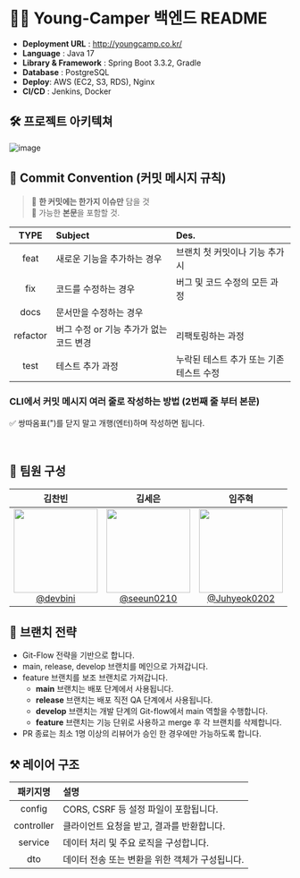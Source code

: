 # 🙏🏻 Young-Camper 백엔드 README
- **Deployment URL** : http://youngcamp.co.kr/
- **Language** : Java 17
- **Library & Framework** : Spring Boot 3.3.2, Gradle
- **Database** : PostgreSQL
- **Deploy**: AWS (EC2, S3, RDS), Nginx
- **CI/CD** : Jenkins, Docker

## 🛠 프로젝트 아키텍쳐
![image](https://github.com/user-attachments/assets/9ff200b0-d8f8-4158-9e5a-7335cc2fdf18)

## 📌 Commit Convention (커밋 메시지 규칙)
> 📌 **한 커밋에는 한가지 이슈만** 담을 것  
> 📌 가능한 **본문**을 포함할 것.

|TYPE|Subject|Des.|
|:-----:|:---|:---|
|feat|새로운 기능을 추가하는 경우|브랜치 첫 커밋이나 기능 추가시|
|fix|코드를 수정하는 경우|버그 및 코드 수정의 모든 과정|
|docs|문서만을 수정하는 경우||
|refactor|버그 수정 or 기능 추가가 없는 코드 변경|리팩토링하는 과정|
|test|테스트 추가 과정|누락된 테스트 추가 또는 기존 테스트 수정|

### CLI에서 커밋 메시지 여러 줄로 작성하는 방법 (2번째 줄 부터 본문)
✅ 쌍따옴표(")를 닫지 말고 개행(엔터)하며 작성하면 됩니다.

<br/>

## 👤 팀원 구성
| **김찬빈** | **김세은** | **임주혁** |
| :------: |  :------: | :------: |
| [<img src="https://avatars.githubusercontent.com/devbini" height=150 width=150> <br/> @devbini](https://github.com/devbini) | [<img src="https://avatars.githubusercontent.com/seeun0210" height=150 width=150> <br/> @seeun0210](https://github.com/seeun0210) | [<img src="https://avatars.githubusercontent.com/Juhyeok0202" height=150 width=150> <br/> @Juhyeok0202](https://github.com/Juhyeok0202) |

## 🚩 브랜치 전략
- Git-Flow 전략을 기반으로 합니다.
- main, release, develop 브랜치를 메인으로 가져갑니다.
- feature 브랜치를 보조 브랜치로 가져갑니다.
    - **main** 브랜치는 배포 단계에서 사용됩니다.
    - **release** 브랜치는 배포 직전 QA 단계에서 사용됩니다.
    - **develop** 브랜치는 개발 단계의 Git-flow에서 main 역할을 수행합니다.
    - **feature** 브랜치는 기능 단위로 사용하고 merge 후 각 브랜치를 삭제합니다.
- PR 종료는 최소 1명 이상의 리뷰어가 승인 한 경우에만 가능하도록 합니다.

## ⚒ 레이어 구조
| 패키지명 | 설명 |
| :-: | :- |
| config | CORS, CSRF 등 설정 파일이 포함됩니다. |
| controller | 클라이언트 요청을 받고, 결과를 반환합니다. |
| service | 데이터 처리 및 주요 로직을 구성합니다. |
| dto | 데이터 전송 또는 변환을 위한 객체가 구성됩니다. |
